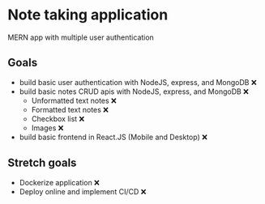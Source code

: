 # Note taking application

MERN app with multiple user authentication

## Goals

- build basic user authentication with NodeJS, express, and MongoDB ❌
- build basic notes CRUD apis with NodeJS, express, and MongoDB ❌
  - Unformatted text notes ❌
  - Formatted text notes ❌
  - Checkbox list ❌
  - Images ❌
- build basic frontend in React.JS (Mobile and Desktop) ❌

## Stretch goals

- Dockerize application ❌
- Deploy online and implement CI/CD ❌
